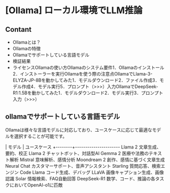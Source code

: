 # [Ollama] ローカル環境でLLM推論

## Contant

- Ollamaとは？
- Ollamaの特徴
- Ollamaでサポートしている言語モデル
- 検証結果
- ライセンスOllamaの使い方Ollamaのシステム要件1．Ollamaのインストール2．インストーラーを実行Ollamaを使う際の注意点OllamaでLlama-3-ELYZA-JP-8Bを動かしてみた1．モデルダウンロード2．ファイル作成3．モデル作成4．モデル実行5．プロンプト（>>>）入力OllamaでDeepSeek-R1:1.5Bを動かしてみた1．モデルダウンロード2．モデル実行3．プロンプト入力（>>>）

## ollamaでサポートしている言語モデル

Ollamaは様々な言語モデルに対応しており、ユースケースに応じて最適なモデルを選択することが可能です。

| モデル | ユースケース +--------+---------------------- Llama 2 文章生成、要約、校正 Llama 2 チャットボット、対話型AI
Gemma 2 医療や法務のテキスト解析 Mistral 意味解析、感情分析 Moondream 2 創作、感情に基づく文章生成 Neural
Chat カスタマーサポート、音声アシスタント Starling 質問応答、検索エンジン Code
Llama コード生成、デバッグ LLaVA 画像キャプション生成、画像認識 Solar 情報検索、FAQ自動回答 DeepSeek-R1 数学、コード、推論の各タスクにおいてOpenAI-o1に匹敵
